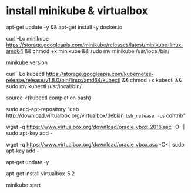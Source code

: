 
# install minikube & virtualbox
apt-get update -y &&  apt-get install -y docker.io

curl -Lo minikube https://storage.googleapis.com/minikube/releases/latest/minikube-linux-amd64 && chmod +x minikube && sudo mv minikube /usr/local/bin/

minikube version

curl -Lo kubectl https://storage.googleapis.com/kubernetes-release/release/v1.8.0/bin/linux/amd64/kubectl && chmod +x kubectl && sudo mv kubectl /usr/local/bin/

source <(kubectl completion bash)


sudo add-apt-repository "deb http://download.virtualbox.org/virtualbox/debian `lsb_release -cs` contrib"

wget -q https://www.virtualbox.org/download/oracle_vbox_2016.asc -O- | sudo apt-key add -

wget -q https://www.virtualbox.org/download/oracle_vbox.asc -O- | sudo apt-key add -

apt-get update -y

apt-get install virtualbox-5.2

minikube start